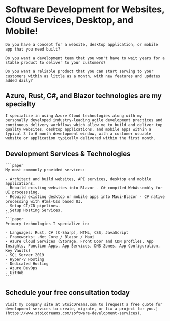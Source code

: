 # Software Development for Websites, Cloud Services, Desktop, and Mobile!

````sideimage "right" "https://cdn.myfi.ws/v/Vecteezy/package-software-illustration-exclusive-design-inspiration.svg"
Do you have a concept for a website, desktop application, or mobile app that you need built?

Do you want a development team that you won't have to wait years for a stable product to deliver to your customers?

Do you want a reliable product that you can start serving to your customers within as little as a month, with new features and updates added daily?
````

## Azure, Rust, C#, and Blazor technologies are my specialty

````sideimage "left" "https://cdn.myfi.ws/v/Vecteezy/self-discipline-or-self-control-to-complete-work-or-achieve.svg"
I specialize in using Azure Cloud technologies along with my personally developed industry-leading agile development practices and continuous delivery workflows which allow me to build and deliver top quality websites, desktop applications, and mobile apps within a typical 3 to 6 month development window, with a customer usuable website or application typically delivered within the first month.
````

## Development Services & Technologies

````sidebyside
```paper
My most commonly provided services:

- Architect and build websites, API services, desktop and mobile applications.
- Rebuild existing websites into Blazor - C# compiled WebAssembly for UI processsing.
- Rebuild existing desktop or mobile apps into Maui-Blazor - C# native processing with Html-Css based UI.
- Setup CI/CD pipelines.
- Setup Hosting Services.
```
```paper
Primary technologies I specialize in:

- Languages: Rust, C# (C-Sharp), HTML, CSS, JavaScript
- Frameworks: .Net Core / Blazor / Maui
- Azure Cloud Services (Storage, Front Door and CDN profiles, App Insights, Function Apps, App Services, DNS Zones, App Configuration, Key Vaults)
- SQL Server 2019
- Hyper-V Hosting
- Dedicated Hosting
- Azure DevOps
- GitHub
```
````

## Schedule your free consultation today

````sideimage "right" "https://cdn.myfi.ws/v/Vecteezy/company-employees-planning-task-and-brainstorming-flat.svg"
Visit my company site at StoicDreams.com to [request a free quote for development services to create, migrate, or fix a project for you.](https://www.stoicdreams.com/software-development-services).
````
